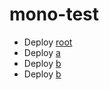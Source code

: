# mono-test

* Deploy [root](http://localhost:8888/start/deploy?repository=https://github.com/biilmann/mono-test)
* Deploy [a](http://localhost:8888/start/deploy?repository=https://github.com/biilmann/mono-test&base=a)
* Deploy [b](http://localhost:8888/start/deploy?repository=https://github.com/biilmann/mono-test&base=b)
* Deploy [b](http://localhost:8888/start/deploy?repository=https://github.com/biilmann/mono-test&base=b/c)